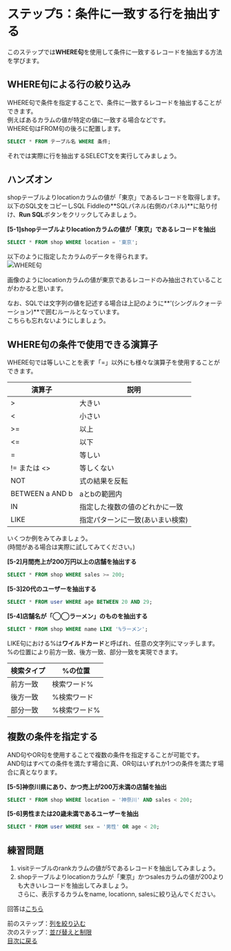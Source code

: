 # ステップ5：条件に一致する行を抽出する
このステップでは**WHERE句**を使用して条件に一致するレコードを抽出する方法を学びます。  

## WHERE句による行の絞り込み
WHERE句で条件を指定することで、条件に一致するレコードを抽出することができます。  
例えばあるカラムの値が特定の値に一致する場合などです。  
WHERE句はFROM句の後ろに配置します。  

```sql
SELECT * FROM テーブル名 WHERE 条件;
```

それでは実際に行を抽出するSELECT文を実行してみましょう。  

## ハンズオン
shopテーブルよりlocationカラムの値が「東京」であるレコードを取得します。  
以下のSQL文をコピーしSQL Fiddleの**SQLパネル(右側のパネル)**に貼り付け、**Run SQL**ボタンをクリックしてみましょう。  

**[5-1]shopテーブルよりlocationカラムの値が「東京」であるレコードを抽出**
```sql
SELECT * FROM shop WHERE location = '東京';
```

以下のように指定したカラムのデータを得られます。  
![WHERE句](https://user-images.githubusercontent.com/22129880/92434432-bdefdf00-f1da-11ea-9744-c8e5e311a697.png)

画像のようにlocationカラムの値が東京であるレコードのみ抽出されていることがわかると思います。  

なお、SQLでは文字列の値を記述する場合は上記のように**'(シングルクォーテーション)**で囲むルールとなっています。  
こちらも忘れないようにしましょう。  

## WHERE句の条件で使用できる演算子
WHERE句では等しいことを表す「=」以外にも様々な演算子を使用することができます。  

|演算子|説明|
| --- | --- |
| > | 大きい |
| < | 小さい |
| >= | 以上 |
| <= | 以下 |
| = | 等しい |
| != または <> | 等しくない |
| NOT | 式の結果を反転 |
| BETWEEN a AND b | aとbの範囲内 |
| IN | 指定した複数の値のどれかに一致 |
| LIKE | 指定パターンに一致(あいまい検索) |

いくつか例をみてみましょう。  
(時間がある場合は実際に試してみてください。)  

**[5-2]月間売上が200万円以上の店舗を抽出する**  
```sql
SELECT * FROM shop WHERE sales >= 200;
```

**[5-3]20代のユーザーを抽出する**  
```sql
SELECT * FROM user WHERE age BETWEEN 20 AND 29;
```

**[5-4]店舗名が「◯◯ラーメン」のものを抽出する**  
```sql
SELECT * FROM shop WHERE name LIKE '%ラーメン';
```

LIKE句における%は**ワイルドカード**と呼ばれ、任意の文字列にマッチします。  
%の位置により前方一致、後方一致、部分一致を実現できます。

|検索タイプ|%の位置|
| --- | --- |
|前方一致|検索ワード%|
|後方一致|%検索ワード|
|部分一致|%検索ワード%|


## 複数の条件を指定する
AND句やOR句を使用することで複数の条件を指定することが可能です。  
AND句はすべての条件を満たす場合に真、OR句はいずれか1つの条件を満たす場合に真となります。

**[5-5]神奈川県にあり、かつ売上が200万未満の店舗を抽出**  
```sql
SELECT * FROM shop WHERE location = '神奈川' AND sales < 200;
```

**[5-6]男性または20歳未満であるユーザーを抽出**  
```sql
SELECT * FROM user WHERE sex = '男性' OR age < 20;
```

## 練習問題
1. visitテーブルのrankカラムの値が5であるレコードを抽出してみましょう。  
2. shopテーブルよりlocationカラムが「東京」かつsalesカラムの値が200よりも大きいレコードを抽出してみましょう。  
さらに、表示するカラムをname, locationn, salesに絞り込んでください。  

回答は[こちら](005-where-answer.md)  

前のステップ：[列を絞り込む](004-select-columns.md)  
次のステップ：[並び替えと制限](006-sort-and-limit.md)  
[目次に戻る](README.md)
